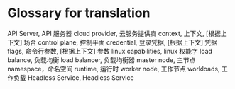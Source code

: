 # Glossary for translation
<!--
format of this file:
term, 翻译1, [根据上下文] 翻译2...

sorted alphabetically
-->

API Server, API 服务器
cloud provider, 云服务提供商
context, 上下文, [根据上下文] 场合
control plane, 控制平面
credential, 登录凭据, [根据上下文] 凭据
flags, 命令行参数, [根据上下文] 参数
linux capabilities, linux 权能字
load balance, 负载均衡
load balancer, 负载均衡器
master node, 主节点
namespace，命名空间
runtime, 运行时
worker node, 工作节点
workloads, 工作负载
Headless Service, Headless Service
